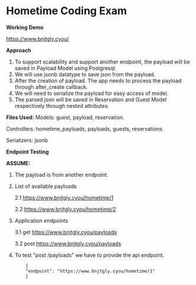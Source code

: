 # Hometime Coding Exam

**Working Demo**

https://www.bnjtgly.cyou/

**Approach**
1. To support scalability and support another endpoint, the payload will be saved in Payload Model using Postgresql. 
2. We will use jsonb datatype to save json from the payload.
3. After the creation of payload. The app needs to process the payload through after_create callback. 
4. We will need to serialize the payload for easy access of model.
5. The parsed json will be saved in Reservation and Guest Model respectively through nested attributes. 

**Files Used:**
Models: guest, payload, reservation.

Controllers: hometime_payloads, payloads, guests, reservations

Serializers: jsonb


**Endpoint Testing**

**ASSUME:**
1.  The payload is from another endpoint.
2.  List of available payloads

    2.1 https://www.bnjtgly.cyou/hometime/1
    
    2.2 https://www.bnjtgly.cyou/hometime/2
    
3.  Application endpoints

    3.1 get https://www.bnjtgly.cyou/payloads
    
    3.2 post https://www.bnjtgly.cyou/payloads
    
4.  To test "post /payloads" we have to provide the api endpoint.

	
      		{
			"endpoint": "https://www.bnjtgly.cyou/hometime/1"
			}
		
		
	
	
